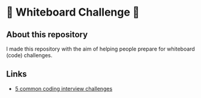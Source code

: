 # :memo: **Whiteboard Challenge** :memo:

## About this repository

I made this repository with the aim of helping people prepare for whiteboard (code) challenges.

## Links 
- [5 common coding interview challenges](https://www.sitepoint.com/5-common-coding-interview-challenges/)

